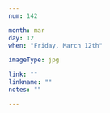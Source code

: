 ```yaml
---
num: 142

month: mar
day: 12
when: "Friday, March 12th"

imageType: jpg

link: ""
linkname: ""
notes: ""

---
```


